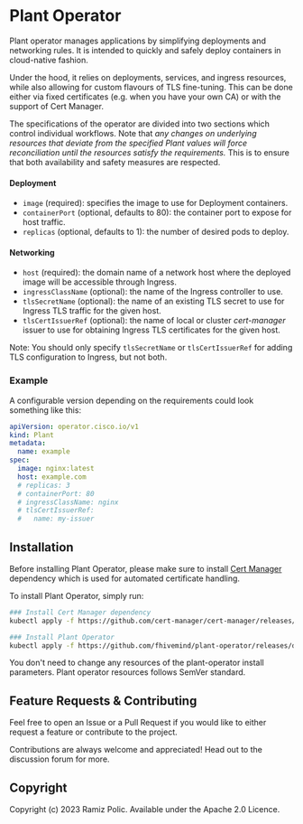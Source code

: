 # Plant Operator

Plant operator manages applications by simplifying deployments and networking rules.
It is intended to quickly and safely deploy containers in cloud-native fashion.

Under the hood, it relies on deployments, services, and ingress resources, while also allowing for custom flavours of 
TLS fine-tuning. This can be done either via fixed certificates (e.g. when you have your own CA) or with the support of 
Cert Manager.

The specifications of the operator are divided into two sections which control individual workflows.
Note that _any changes on underlying resources that deviate from the specified Plant values will force 
reconciliation until the resources satisfy the requirements._
This is to ensure that both availability and safety measures are respected.

#### Deployment

- `image` (required): specifies the image to use for Deployment containers.
- `containerPort` (optional, defaults to 80): the container port to expose for host traffic.
- `replicas` (optional, defaults to 1): the number of desired pods to deploy.

#### Networking

- `host` (required): the domain name of a network host where the deployed image will be accessible through Ingress.
- `ingressClassName` (optional): the name of the Ingress controller to use.
- `tlsSecretName` (optional): the name of an existing TLS secret to use for Ingress TLS traffic for the given host.
- `tlsCertIssuerRef` (optional): the name of local or cluster _cert-manager_ issuer to use for obtaining 
Ingress TLS certificates for the given host.

Note: You should only specify `tlsSecretName` or `tlsCertIssuerRef` for adding TLS configuration to Ingress, but not both.

### Example
A configurable version depending on the requirements could look something like this:
```yaml
apiVersion: operator.cisco.io/v1
kind: Plant
metadata:
  name: example
spec:
  image: nginx:latest
  host: example.com
  # replicas: 3
  # containerPort: 80
  # ingressClassName: nginx
  # tlsCertIssuerRef:
  #   name: my-issuer
```

## Installation

Before installing Plant Operator, please make sure to install [Cert Manager](https://cert-manager.io/docs/installation/)
dependency which is used for automated certificate handling.

To install Plant Operator, simply run:

```bash
### Install Cert Manager dependency
kubectl apply -f https://github.com/cert-manager/cert-manager/releases/download/v1.11.0/cert-manager.yaml

### Install Plant Operator  
kubectl apply -f https://github.com/fhivemind/plant-operator/releases/download/v1.0.0/plant.yaml
```

You don't need to change any resources of the plant-operator install parameters.
Plant operator resources follows SemVer standard.

## Feature Requests & Contributing
Feel free to open an Issue or a Pull Request if you would like to either request a feature or contribute to the project.

Contributions are always welcome and appreciated! Head out to the discussion forum for more.

## Copyright
Copyright (c) 2023 Ramiz Polic. Available under the Apache 2.0 Licence.